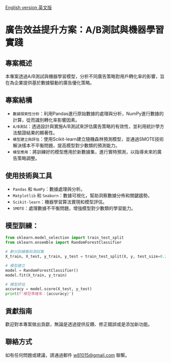 
[English version 英文版](README.md)

# 廣告效益提升方案：A/B測試與機器學習實踐

## 專案概述
本專案透過A/B測試與機器學習模型，分析不同廣告策略對用戶轉化率的影響，旨在為企業提供基於數據驅動的廣告優化策略。

## 專案結構
- `數據探索性分析`：利用Pandas進行原始數據的處理與分析，NumPy進行數據的計算，從而識別轉化率影響因素。
- `A/B測試`：透過設計與實施A/B測試來評估廣告策略的有效性，並利用統計學方法驗證結果的顯著性。
- `模型建立與評估`：使用Scikit-learn建立隨機森林預測模型，並通過SMOTE技術解決樣本不平衡問題，提高模型對少數類的預測能力。
- `模型應用`：將訓練好的模型應用於新數據集，進行實時預測，以指導未來的廣告策略調整。

## 使用技術與工具
- `Pandas` 和 `NumPy`：數據處理與分析。
- `Matplotlib` 和 `Seaborn`：數據可視化，幫助洞察數據分佈和關鍵趨勢。
- `Scikit-learn`：機器學習算法實現和模型評估。
- `SMOTE`：處理數據不平衡問題，增強模型對少數類的學習能力。

## 模型訓練：
```python
from sklearn.model_selection import train_test_split
from sklearn.ensemble import RandomForestClassifier

# 劃分訓練集和測試集
X_train, X_test, y_train, y_test = train_test_split(X, y, test_size=0.25)

# 模型建立
model = RandomForestClassifier()
model.fit(X_train, y_train)

# 模型評估
accuracy = model.score(X_test, y_test)
print(f'模型準確率：{accuracy}')
```

## 貢獻指南
歡迎對本專案做出貢獻，無論是透過提供反饋、修正錯誤或是添加新功能。

## 聯絡方式
如有任何問題或建議，請通過郵件 w81015@gmail.com 聯繫。
